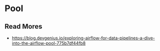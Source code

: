# Pool

## Read Mores

- https://blog.devgenius.io/exploring-airflow-for-data-pipelines-a-dive-into-the-airflow-pool-775b7df44fb8
